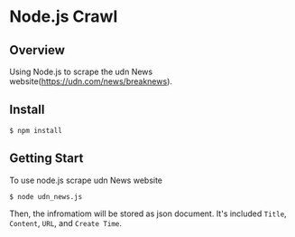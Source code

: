 # Node.js Crawl 

## Overview
Using Node.js to scrape the udn News website(https://udn.com/news/breaknews).

## Install
```
$ npm install
```

## Getting Start
To use node.js scrape udn News website
```
$ node udn_news.js
```
Then, the infromatiom will be stored as json document.
It's included `Title`, `Content`, `URL`, and `Create Time`.

